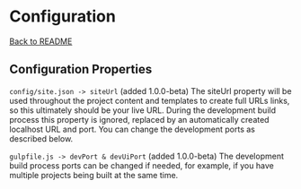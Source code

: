 # Configuration

[Back to README](https://github.com/dominicfallows/FP-Static-Site-Generator-with-CMS-Server/)

## <a name="configuration-properties"></a>Configuration Properties
`config/site.json -> siteUrl` (added 1.0.0-beta) The siteUrl property will be used throughout the project content and templates to create full URLs links, so this ultimately should be your live URL. During the development build process this property is ignored, replaced by an automatically created localhost URL and port. You can change the development ports as described below.

`gulpfile.js -> devPort & devUiPort` (added 1.0.0-beta) The development build process ports can be changed if needed, for example, if you have multiple projects being built at the same time.